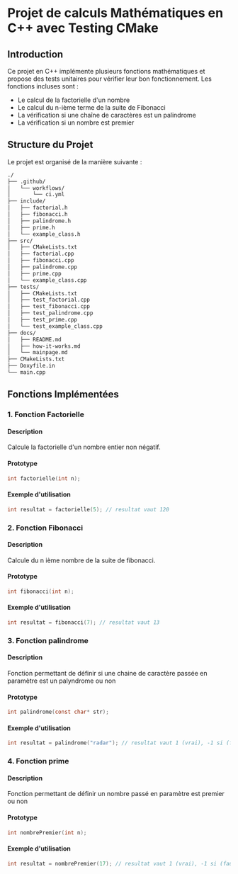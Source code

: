 # Projet de calculs Mathématiques en C++ avec Testing CMake

## Introduction

Ce projet en C++ implémente plusieurs fonctions mathématiques et propose des tests unitaires pour vérifier leur bon fonctionnement. Les fonctions incluses sont :
- Le calcul de la factorielle d'un nombre
- Le calcul du n-ième terme de la suite de Fibonacci
- La vérification si une chaîne de caractères est un palindrome
- La vérification si un nombre est premier

## Structure du Projet

Le projet est organisé de la manière suivante :

```bash
./
├── .github/
│   └── workflows/
│       └── ci.yml
├── include/
│   ├── factorial.h
│   ├── fibonacci.h
│   ├── palindrome.h
│   ├── prime.h
│   └── example_class.h
├── src/
│   ├── CMakeLists.txt
│   ├── factorial.cpp
│   ├── fibonacci.cpp
│   ├── palindrome.cpp
│   ├── prime.cpp
│   └── example_class.cpp
├── tests/
│   ├── CMakeLists.txt
│   ├── test_factorial.cpp
│   ├── test_fibonacci.cpp
│   ├── test_palindrome.cpp
│   ├── test_prime.cpp
│   └── test_example_class.cpp
├── docs/
│   ├── README.md
│   ├── how-it-works.md
│   └── mainpage.md
├── CMakeLists.txt
├── Doxyfile.in
└── main.cpp
```

## Fonctions Implémentées

### 1. Fonction Factorielle

#### Description
Calcule la factorielle d'un nombre entier non négatif.

#### Prototype
```c
int factorielle(int n);
```
#### Exemple d'utilisation
```c
int resultat = factorielle(5); // resultat vaut 120
```

### 2. Fonction Fibonacci

#### Description
Calcule du n ième nombre de la suite de fibonacci.

#### Prototype
```c
int fibonacci(int n);
```
#### Exemple d'utilisation
```c
int resultat = fibonacci(7); // resultat vaut 13
```

### 3. Fonction palindrome

#### Description
Fonction permettant de définir si une chaine de caractère passée en paramètre est un palyndrome ou non

#### Prototype
```c
int palindrome(const char* str);
```
#### Exemple d'utilisation
```c
int resultat = palindrome("radar"); // resultat vaut 1 (vrai), -1 si (faux)
```

### 4. Fonction prime

#### Description
Fonction permettant de définir un nombre passé en paramètre est premier ou non

#### Prototype
```c
int nombrePremier(int n);
```
#### Exemple d'utilisation
```c
int resultat = nombrePremier(17); // resultat vaut 1 (vrai), -1 si (faux)
```


